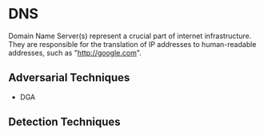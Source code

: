 # DNS

Domain Name Server(s) represent a crucial part of internet infrastructure.  They are responsible for the translation of IP addresses to human-readable addresses, such as "http://google.com".

## Adversarial Techniques
* DGA

## Detection Techniques

